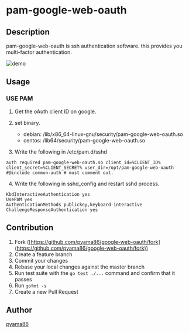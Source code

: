 # pam-google-web-oauth
## Description
pam-google-web-oauth is ssh authentication software.
this provides you multi-factor authentication.


![demo](https://github.com/pyama86/google-web-oauth/blob/master/media/demo.gif)
## Usage
### USE PAM

1. Get the oAuth client ID on google.
2. set binary.
   - debian: /lib/x86_64-linux-gnu/security/pam-google-web-oauth.so
   - centos: /lib64/security/pam-google-web-oauth.so

3. Write the following in /etc/pam.d/sshd
```
auth required pam-google-web-oauth.so client_id=%CLIENT_ID% client_secret=%CLIENT_SECRET% user_dir=/opt/pam-google-web-oauth
#@include common-auth # must comment out.
```

4. Write the following in sshd_config and restart sshd process.

```
KbdInteractiveAuthentication yes
UsePAM yes
AuthenticationMethods publickey,keyboard-interactive
ChallengeResponseAuthentication yes
```

## Contribution

1. Fork ([https://github.com/pyama86/google-web-oauth/fork](https://github.com/pyama86/google-web-oauth/fork))
1. Create a feature branch
1. Commit your changes
1. Rebase your local changes against the master branch
1. Run test suite with the `go test ./...` command and confirm that it passes
1. Run `gofmt -s`
1. Create a new Pull Request

## Author

[pyama86](https://github.com/pyama86)
